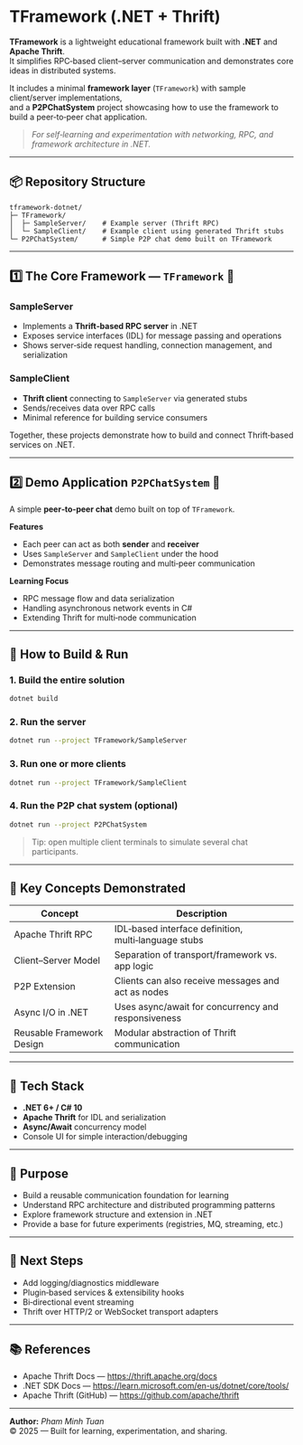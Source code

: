 # TFramework (.NET + Thrift)

**TFramework** is a lightweight educational framework built with **.NET** and **Apache Thrift**.  
It simplifies RPC‑based client–server communication and demonstrates core ideas in distributed systems.

It includes a minimal **framework layer** (`TFramework`) with sample client/server implementations,  
and a **P2PChatSystem** project showcasing how to use the framework to build a peer‑to‑peer chat application.

> *For self‑learning and experimentation with networking, RPC, and framework architecture in .NET.*

---

## 📦 Repository Structure

```text
tframework-dotnet/
├─ TFramework/
│  ├─ SampleServer/    # Example server (Thrift RPC)
│  └─ SampleClient/    # Example client using generated Thrift stubs
└─ P2PChatSystem/      # Simple P2P chat demo built on TFramework
```

---

## **1️⃣  The Core Framework** — `TFramework` 🧩

### SampleServer
- Implements a **Thrift‑based RPC server** in .NET
- Exposes service interfaces (IDL) for message passing and operations
- Shows server‑side request handling, connection management, and serialization

### SampleClient
- **Thrift client** connecting to `SampleServer` via generated stubs
- Sends/receives data over RPC calls
- Minimal reference for building service consumers

Together, these projects demonstrate how to build and connect Thrift‑based services on .NET.

---

## **2️⃣  Demo Application** `P2PChatSystem` 💬

A simple **peer‑to‑peer chat** demo built on top of `TFramework`.

**Features**
- Each peer can act as both **sender** and **receiver**
- Uses `SampleServer` and `SampleClient` under the hood
- Demonstrates message routing and multi‑peer communication

**Learning Focus**
- RPC message flow and data serialization
- Handling asynchronous network events in C#
- Extending Thrift for multi‑node communication

---

## 🚀 How to Build & Run

### 1. Build the entire solution
```bash
dotnet build
```

### 2. Run the server
```bash
dotnet run --project TFramework/SampleServer
```

### 3. Run one or more clients
```bash
dotnet run --project TFramework/SampleClient
```

### 4. Run the P2P chat system (optional)
```bash
dotnet run --project P2PChatSystem
```

> Tip: open multiple client terminals to simulate several chat participants.

---

## 🧠 Key Concepts Demonstrated

| Concept | Description |
|--------|-------------|
| Apache Thrift RPC | IDL‑based interface definition, multi‑language stubs |
| Client–Server Model | Separation of transport/framework vs. app logic |
| P2P Extension | Clients can also receive messages and act as nodes |
| Async I/O in .NET | Uses async/await for concurrency and responsiveness |
| Reusable Framework Design | Modular abstraction of Thrift communication |

---

## 🧱 Tech Stack
- **.NET 6+ / C# 10**  
- **Apache Thrift** for IDL and serialization  
- **Async/Await** concurrency model  
- Console UI for simple interaction/debugging

---

## 🎯 Purpose
- Build a reusable communication foundation for learning  
- Understand RPC architecture and distributed programming patterns  
- Explore framework structure and extension in .NET  
- Provide a base for future experiments (registries, MQ, streaming, etc.)

---

## 🧭 Next Steps
- Add logging/diagnostics middleware  
- Plugin‑based services & extensibility hooks  
- Bi‑directional event streaming  
- Thrift over HTTP/2 or WebSocket transport adapters

---

## 📚 References
- Apache Thrift Docs — https://thrift.apache.org/docs  
- .NET SDK Docs — https://learn.microsoft.com/en-us/dotnet/core/tools/  
- Apache Thrift (GitHub) — https://github.com/apache/thrift

---

**Author:** *Pham Minh Tuan*  
© 2025 — Built for learning, experimentation, and sharing.
